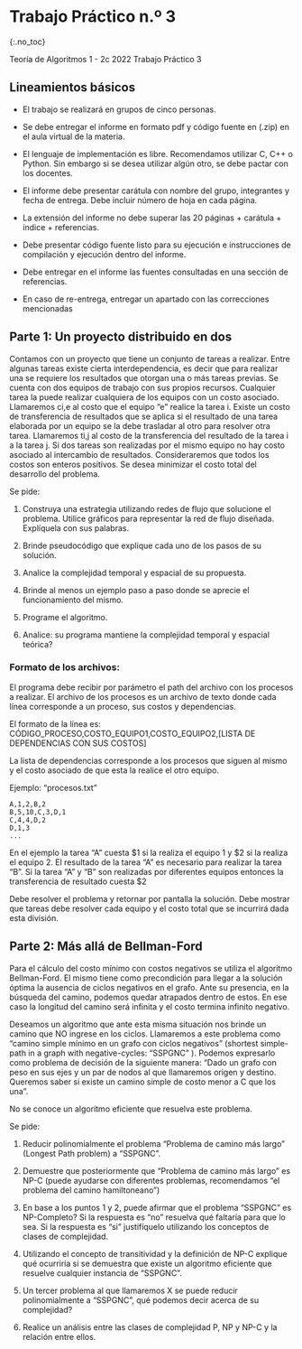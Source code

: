 Trabajo Práctico n.º 3
======================
{:.no_toc}

Teoría de Algoritmos 1 - 2c 2022
Trabajo Práctico 3

## Lineamientos básicos

- El trabajo se realizará en grupos de cinco personas.

- Se debe entregar el informe en formato pdf y código fuente en (.zip) en el aula virtual de la materia.

- El lenguaje de implementación es libre. Recomendamos utilizar C, C++ o Python. Sin embargo si se desea utilizar algún otro, se debe pactar con los docentes.

- El informe debe presentar carátula con nombre del grupo, integrantes y fecha de entrega. Debe incluir número de hoja en cada página.

- La extensión del informe no debe superar las 20 páginas + carátula + índice + referencias.

- Debe presentar código fuente listo para su ejecución e instrucciones de compilación y ejecución dentro del informe.

- Debe entregar en el informe las fuentes consultadas en una sección de referencias.

- En caso de re-entrega, entregar un apartado con las correcciones mencionadas

## Parte 1: Un proyecto distribuido en dos

Contamos con un proyecto que tiene un conjunto de tareas a realizar. Entre algunas tareas existe cierta interdependencia, es decir que para realizar una se requiere los resultados que otorgan una o más tareas previas. Se cuenta con dos equipos de trabajo con sus propios recursos. Cualquier tarea la puede realizar cualquiera de los equipos con un costo asociado. Llamaremos ci,e al costo que el equipo “e” realice la tarea i. Existe un costo de transferencia de resultados que se aplica si el resultado de una tarea elaborada por un equipo se la debe trasladar al otro para resolver otra tarea. Llamaremos ti,j al costo de la transferencia del resultado de la tarea i a la tarea j. Si dos tareas son realizadas por el mismo equipo no hay costo asociado al intercambio de resultados.  Consideraremos que todos los costos son enteros positivos.
Se desea minimizar el costo total del desarrollo del problema.

Se pide:

1. Construya una estrategia utilizando redes de flujo que solucione el problema. Utilice gráficos para representar la red de flujo diseñada. Explíquela con sus palabras.

1. Brinde pseudocódigo que explique cada uno de los pasos de su solución.

1. Analice la complejidad temporal y espacial de su propuesta.

1. Brinde al menos un ejemplo paso a paso donde se aprecie el funcionamiento del mismo.

1. Programe el algoritmo.

1. Analice: su programa mantiene la complejidad temporal y espacial teórica?

### Formato de los archivos:

El programa debe recibir por parámetro el path del archivo con los procesos a realizar. El archivo de los procesos es un archivo de texto donde cada línea corresponde a un proceso, sus costos y dependencias. 

El formato de la línea es: CÓDIGO_PROCESO,COSTO_EQUIPO1,COSTO_EQUIPO2,[LISTA DE DEPENDENCIAS CON SUS COSTOS]

La lista de dependencias corresponde a los procesos que siguen al mismo y el costo asociado de que esta la realice el otro equipo. 

Ejemplo: “procesos.txt”

	A,1,2,B,2
	B,5,10,C,3,D,1
	C,4,4,D,2
	D,1,3
	...
 
En el ejemplo la tarea “A” cuesta $1 si la realiza el equipo 1 y $2 si la realiza el equipo 2. El resultado de la tarea “A” es necesario para realizar la tarea “B”. Si la tarea “A” y “B” son realizadas por diferentes equipos entonces la transferencia de resultado cuesta $2

Debe resolver el problema y retornar por pantalla la solución. Debe mostrar que tareas debe resolver cada equipo y el costo total que se incurrirá dada esta división.


## Parte 2: Más allá de Bellman-Ford

Para el cálculo del costo mínimo con costos negativos se utiliza el algoritmo Bellman-Ford. El mismo tiene como precondición para llegar a la solución óptima la ausencia de ciclos negativos en el grafo. Ante su presencia, en la búsqueda del camino, podemos quedar atrapados dentro de estos. En ese caso la longitud del camino será infinita y el costo termina infinito negativo.

Deseamos un algoritmo que ante esta misma situación nos brinde un camino que NO ingrese en los ciclos. Llamaremos a este problema como “camino simple mínimo en un grafo con ciclos negativos” (shortest simple-path in a graph with negative-cycles: “SSPGNC” ). Podemos expresarlo como problema de decisión de la siguiente manera: “Dado un grafo con peso en sus ejes y un par de nodos al que llamaremos origen y destino. Queremos saber si existe un camino simple de costo menor a C que los una”.

No se conoce un algoritmo eficiente que resuelva este problema.


Se pide:

1. Reducir polinomialmente el problema “Problema de camino más largo” (Longest Path problem) a “SSPGNC”.

1. Demuestre que posteriormente que “Problema de camino más largo” es NP-C (puede ayudarse con diferentes problemas, recomendamos “el problema del camino hamiltoneano”)

1. En base a los puntos 1 y 2, puede afirmar que el problema “SSPGNC” es NP-Completo? Si la respuesta es “no” resuelva qué faltaría para que lo sea. Si la respuesta es “si” justifíquelo utilizando los conceptos de clases de complejidad.  

1. Utilizando el concepto de transitividad y la definición de NP-C explique qué ocurriría si se demuestra que existe un algoritmo eficiente que resuelve cualquier instancia de “SSPGNC”.

1. Un tercer problema al que llamaremos X se puede reducir polinomialmente a “SSPGNC”, qué podemos decir acerca de su complejidad?

1. Realice un análisis entre las clases de complejidad P, NP y NP-C y la relación entre ellos.
